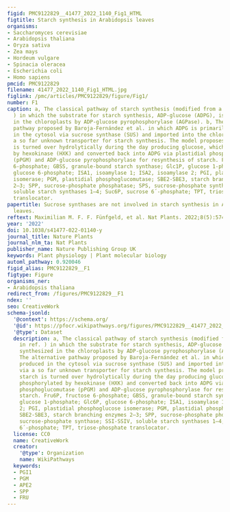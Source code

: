 ```yaml
---
figid: PMC9122829__41477_2022_1140_Fig1_HTML
figtitle: Starch synthesis in Arabidopsis leaves
organisms:
- Saccharomyces cerevisiae
- Arabidopsis thaliana
- Oryza sativa
- Zea mays
- Hordeum vulgare
- Spinacia oleracea
- Escherichia coli
- Homo sapiens
pmcid: PMC9122829
filename: 41477_2022_1140_Fig1_HTML.jpg
figlink: /pmc/articles/PMC9122829/figure/Fig1/
number: F1
caption: a, The classical pathway of starch synthesis (modified from a figure in ref.
  ) in which the substrate for starch synthesis, ADP-glucose (ADPG), is synthesized
  in the chloroplasts by ADP-glucose pyrophosphorylase (AGPase). b, The alternative
  pathway proposed by Baroja-Fernández et al. in which ADPG is primarily produced
  in the cytosol via sucrose synthase (SUS) and imported into the chloroplasts via
  a so far unknown transporter for starch synthesis. The model proposes that starch
  is turned over hydrolytically during the day producing glucose, which is phosphorylated
  by hexokinase (HXK) and converted back into ADPG via plastidial phosphoglucomutase
  (pPGM) and ADP-glucose pyrophosphorylase for resynthesis of starch. Fru6P, fructose
  6-phosphate; GBSS, granule-bound starch synthase; Glc1P, glucose 1-phosphate; Glc6P,
  glucose 6-phosphate; ISA1, isoamylase 1; ISA2, isoamylase 2; PGI, plastidial phosphoglucose
  isomerase; PGM, plastidial phosphoglucomutase; SBE2-SBE3, starch branching enzymes
  2–3; SPP, sucrose-phosphate phosphatase; SPS, sucrose-phosphate synthase; SSI-SSIV,
  soluble starch synthases 1–4; Suc6P, sucrose 6´-phosphate; TPT, triose-phosphate
  translocator.
papertitle: Sucrose synthases are not involved in starch synthesis in Arabidopsis
  leaves.
reftext: Maximilian M. F. F. Fünfgeld, et al. Nat Plants. 2022;8(5):574-582.
year: '2022'
doi: 10.1038/s41477-022-01140-y
journal_title: Nature Plants
journal_nlm_ta: Nat Plants
publisher_name: Nature Publishing Group UK
keywords: Plant physiology | Plant molecular biology
automl_pathway: 0.920046
figid_alias: PMC9122829__F1
figtype: Figure
organisms_ner:
- Arabidopsis thaliana
redirect_from: /figures/PMC9122829__F1
ndex: ''
seo: CreativeWork
schema-jsonld:
  '@context': https://schema.org/
  '@id': https://pfocr.wikipathways.org/figures/PMC9122829__41477_2022_1140_Fig1_HTML.html
  '@type': Dataset
  description: a, The classical pathway of starch synthesis (modified from a figure
    in ref. ) in which the substrate for starch synthesis, ADP-glucose (ADPG), is
    synthesized in the chloroplasts by ADP-glucose pyrophosphorylase (AGPase). b,
    The alternative pathway proposed by Baroja-Fernández et al. in which ADPG is primarily
    produced in the cytosol via sucrose synthase (SUS) and imported into the chloroplasts
    via a so far unknown transporter for starch synthesis. The model proposes that
    starch is turned over hydrolytically during the day producing glucose, which is
    phosphorylated by hexokinase (HXK) and converted back into ADPG via plastidial
    phosphoglucomutase (pPGM) and ADP-glucose pyrophosphorylase for resynthesis of
    starch. Fru6P, fructose 6-phosphate; GBSS, granule-bound starch synthase; Glc1P,
    glucose 1-phosphate; Glc6P, glucose 6-phosphate; ISA1, isoamylase 1; ISA2, isoamylase
    2; PGI, plastidial phosphoglucose isomerase; PGM, plastidial phosphoglucomutase;
    SBE2-SBE3, starch branching enzymes 2–3; SPP, sucrose-phosphate phosphatase; SPS,
    sucrose-phosphate synthase; SSI-SSIV, soluble starch synthases 1–4; Suc6P, sucrose
    6´-phosphate; TPT, triose-phosphate translocator.
  license: CC0
  name: CreativeWork
  creator:
    '@type': Organization
    name: WikiPathways
  keywords:
  - PGI1
  - PGM
  - APE2
  - SPP
  - FRU
---
```

